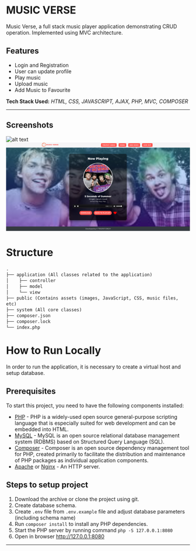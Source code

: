 # MUSIC VERSE

Music Verse, a full stack music player application demonstrating CRUD operation. Implemented using MVC architecture.

## Features

- Login and Registration
- User can update profile
- Play music
- Upload music
- Add Music to Favourite

**Tech Stack Used:** *HTML, CSS, JAVASCRIPT, AJAX, PHP, MVC, COMPOSER*

------

## Screenshots
![alt text](public/img/screenshots/homepage.png "Homepage Page")
![alt text](public/img/screenshots/play-music.png "Nowplaying Page")

# Structure
```
.
├── application (All classes related to the application)
│    ├── controller
│    ├── model
│    └── view
├── public (Contains assets (images, JavaScript, CSS, music files, etc)
├── system (All core classes)
├── composer.json
├── composer.lock
└── index.php
``` 

# How to Run Locally

In order to run the application, it is necessary to create a virtual host and setup database.

## Prerequisites

To start this project, you need to have the following components installed:

* [PHP](http://php.net) - PHP is a widely-used open source general-purpose scripting language that is especially suited for web development and can be embedded into HTML.
* [MySQL](https://www.mysql.com) - MySQL is an open source relational database management system (RDBMS) based on Structured Query Language (SQL).
* [Composer](https://getcomposer.org) - Composer is an open source dependency management tool for PHP, created primarily to facilitate the distribution and maintenance of PHP packages as individual application components.
* [Apache](https://httpd.apache.org) or [Nginx](https://www.nginx.com) - An HTTP server.


## Steps to setup project

1. Download the archive or clone the project using git.
2. Create database schema.
3. Create `.env` file from `.env.example` file and adjust database parameters (including schema name)
4. Run `composer install` to install any PHP dependencies.
5. Start the PHP server by running command `php -S 127.0.0.1:8080` 
6. Open in browser http://127.0.0.1:8080

------
